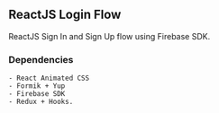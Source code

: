 ## ReactJS Login Flow

ReactJS Sign In and Sign Up flow using Firebase SDK.

### Dependencies
    - React Animated CSS
    - Formik + Yup
    - Firebase SDK
    - Redux + Hooks.
